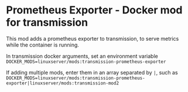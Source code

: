 # Prometheus Exporter - Docker mod for transmission

This mod adds a prometheus exporter to transmission, to serve metrics while the container is running.

In transmission docker arguments, set an environment variable `DOCKER_MODS=linuxserver/mods:transmission-prometheus-exporter`

If adding multiple mods, enter them in an array separated by `|`, such as `DOCKER_MODS=linuxserver/mods:transmission-prometheus-exporter|linuxserver/mods:transmission-mod2`
